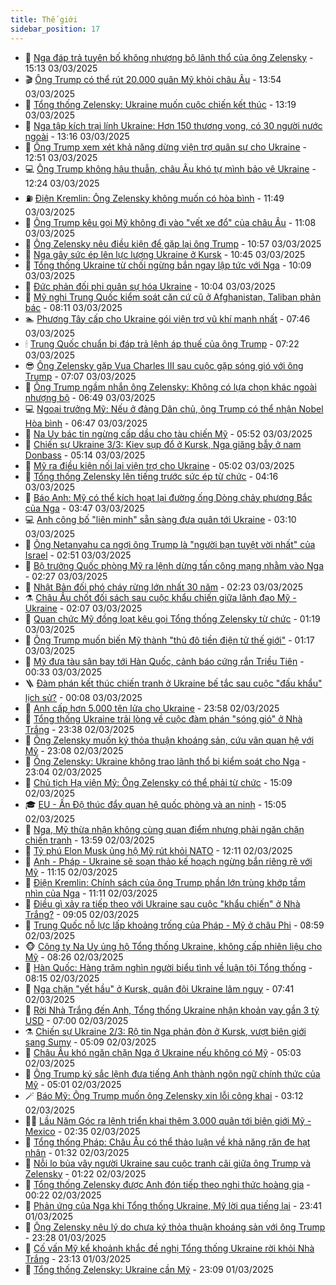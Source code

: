 ```yaml
---
title: Thế giới
sidebar_position: 17
---
```


<!-- dantri-the-gioi:START -->
- 🌋 [Nga đáp trả tuyên bố không nhượng bộ lãnh thổ của ông Zelensky](https://dantri.com.vn/the-gioi/nga-dap-tra-tuyen-bo-khong-nhuong-bo-lanh-tho-cua-ong-zelensky-20250303220419984.htm) - 15:13 03/03/2025
- 🎬 [Ông Trump có thể rút 20.000 quân Mỹ khỏi châu Âu](https://dantri.com.vn/the-gioi/ong-trump-co-the-rut-20000-quan-my-khoi-chau-au-20250303203158650.htm) - 13:54 03/03/2025
- 🧰 [Tổng thống Zelensky: Ukraine muốn cuộc chiến kết thúc](https://dantri.com.vn/the-gioi/tong-thong-zelensky-ukraine-muon-cuoc-chien-ket-thuc-20250303192135559.htm) - 13:19 03/03/2025
- 🌋 [Nga tập kích trại lính Ukraine: Hơn 150 thương vong, có 30 người nước ngoài](https://dantri.com.vn/the-gioi/nga-tap-kich-trai-linh-ukraine-hon-150-thuong-vong-co-30-nguoi-nuoc-ngoai-20250303152224995.htm) - 13:16 03/03/2025
- 🗽 [Ông Trump xem xét khả năng dừng viện trợ quân sự cho Ukraine](https://dantri.com.vn/the-gioi/ong-trump-xem-xet-kha-nang-dung-vien-tro-quan-su-cho-ukraine-20250303184307712.htm) - 12:51 03/03/2025
- 💻 [Ông Trump không hậu thuẫn, châu Âu khó tự mình bảo vệ Ukraine](https://dantri.com.vn/the-gioi/ong-trump-khong-hau-thuan-chau-au-kho-tu-minh-bao-ve-ukraine-20250303155829870.htm) - 12:24 03/03/2025
- ⛽️ [Điện Kremlin: Ông Zelensky không muốn có hòa bình](https://dantri.com.vn/the-gioi/dien-kremlin-ong-zelensky-khong-muon-co-hoa-binh-20250303174301128.htm) - 11:49 03/03/2025
- 🤩 [Ông Trump kêu gọi Mỹ không đi vào &quot;vết xe đổ&quot; của châu Âu](https://dantri.com.vn/the-gioi/ong-trump-keu-goi-my-khong-di-vao-vet-xe-do-cua-chau-au-20250303153421728.htm) - 11:08 03/03/2025
- 🧐 [Ông Zelensky nêu điều kiện để gặp lại ông Trump](https://dantri.com.vn/the-gioi/ong-zelensky-neu-dieu-kien-de-gap-lai-ong-trump-20250303171515300.htm) - 10:57 03/03/2025
- 🎊 [Nga gây sức ép lên lực lượng Ukraine ở Kursk](https://dantri.com.vn/the-gioi/nga-gay-suc-ep-len-luc-luong-ukraine-o-kursk-20250303160911217.htm) - 10:45 03/03/2025
- 📝 [Tổng thống Ukraine từ chối ngừng bắn ngay lập tức với Nga](https://dantri.com.vn/the-gioi/tong-thong-ukraine-tu-choi-ngung-ban-ngay-lap-tuc-voi-nga-20250303150523875.htm) - 10:09 03/03/2025
- 🤡 [Đức phản đối phi quân sự hóa Ukraine](https://dantri.com.vn/the-gioi/duc-phan-doi-phi-quan-su-hoa-ukraine-20250303165204747.htm) - 10:04 03/03/2025
- 🥷 [Mỹ nghi Trung Quốc kiểm soát căn cứ cũ ở Afghanistan, Taliban phản bác](https://dantri.com.vn/the-gioi/my-nghi-trung-quoc-kiem-soat-can-cu-cu-o-afghanistan-taliban-phan-bac-20250303150426995.htm) - 08:11 03/03/2025
- 🏊 [Phương Tây cấp cho Ukraine gói viện trợ vũ khí mạnh nhất](https://dantri.com.vn/the-gioi/phuong-tay-cap-cho-ukraine-goi-vien-tro-vu-khi-manh-nhat-20250303141354384.htm) - 07:46 03/03/2025
- 🕯 [Trung Quốc chuẩn bị đáp trả lệnh áp thuế của ông Trump](https://dantri.com.vn/the-gioi/trung-quoc-chuan-bi-dap-tra-lenh-ap-thue-cua-ong-trump-20250303113359781.htm) - 07:22 03/03/2025
- 😎 [Ông Zelensky gặp Vua Charles III sau cuộc gặp sóng gió với ông Trump](https://dantri.com.vn/the-gioi/ong-zelensky-gap-vua-charles-iii-sau-cuoc-gap-song-gio-voi-ong-trump-20250303094457416.htm) - 07:07 03/03/2025
- 🌈 [Ông Trump ngầm nhắn ông Zelensky: Không có lựa chọn khác ngoài nhượng bộ](https://dantri.com.vn/the-gioi/ong-trump-ngam-nhan-ong-zelensky-khong-co-lua-chon-khac-ngoai-nhuong-bo-20250303123918191.htm) - 06:49 03/03/2025
- 💻 [Ngoại trưởng Mỹ: Nếu ở đảng Dân chủ, ông Trump có thể nhận Nobel Hòa bình](https://dantri.com.vn/the-gioi/ngoai-truong-my-neu-o-dang-dan-chu-ong-trump-co-the-nhan-nobel-hoa-binh-20250303133626650.htm) - 06:47 03/03/2025
- 🤖 [Na Uy bác tin ngừng cấp dầu cho tàu chiến Mỹ](https://dantri.com.vn/the-gioi/na-uy-bac-tin-ngung-cap-dau-cho-tau-chien-my-20250303122323957.htm) - 05:52 03/03/2025
- 🦏 [Chiến sự Ukraine 3/3: Kiev sụp đổ ở Kursk, Nga giăng bẫy ở nam Donbass](https://dantri.com.vn/the-gioi/chien-su-ukraine-33-kiev-sup-do-o-kursk-nga-giang-bay-o-nam-donbass-20250303113843447.htm) - 05:14 03/03/2025
- 🌁 [Mỹ ra điều kiện nối lại viện trợ cho Ukraine](https://dantri.com.vn/the-gioi/my-ra-dieu-kien-noi-lai-vien-tro-cho-ukraine-20250303112037769.htm) - 05:02 03/03/2025
- 🐘 [Tổng thống Zelensky lên tiếng trước sức ép từ chức](https://dantri.com.vn/the-gioi/tong-thong-zelensky-len-tieng-truoc-suc-ep-tu-chuc-20250303110800600.htm) - 04:16 03/03/2025
- 🥷 [Báo Anh: Mỹ có thể kích hoạt lại đường ống Dòng chảy phương Bắc của Nga](https://dantri.com.vn/the-gioi/bao-anh-my-co-the-kich-hoat-lai-duong-ong-dong-chay-phuong-bac-cua-nga-20250303095825257.htm) - 03:47 03/03/2025
- 💻 [Anh công bố &quot;liên minh&quot; sẵn sàng đưa quân tới Ukraine](https://dantri.com.vn/the-gioi/anh-cong-bo-lien-minh-san-sang-dua-quan-toi-ukraine-20250303100137805.htm) - 03:10 03/03/2025
- 🎡 [Ông Netanyahu ca ngợi ông Trump là &quot;người bạn tuyệt vời nhất&quot; của Israel](https://dantri.com.vn/the-gioi/ong-netanyahu-ca-ngoi-ong-trump-la-nguoi-ban-tuyet-voi-nhat-cua-israel-20250303094144466.htm) - 02:51 03/03/2025
- 🧰 [Bộ trưởng Quốc phòng Mỹ ra lệnh dừng tấn công mạng nhằm vào Nga](https://dantri.com.vn/the-gioi/bo-truong-quoc-phong-my-ra-lenh-dung-tan-cong-mang-nham-vao-nga-20250303084629266.htm) - 02:27 03/03/2025
- 🥸 [Nhật Bản đối phó cháy rừng lớn nhất 30 năm](https://dantri.com.vn/the-gioi/nhat-ban-doi-pho-chay-rung-lon-nhat-30-nam-20250303084306534.htm) - 02:23 03/03/2025
- ⚗️ [Châu Âu chốt đối sách sau cuộc khẩu chiến giữa lãnh đạo Mỹ - Ukraine](https://dantri.com.vn/the-gioi/chau-au-chot-doi-sach-sau-cuoc-khau-chien-giua-lanh-dao-my-ukraine-20250303082504211.htm) - 02:07 03/03/2025
- 🌮 [Quan chức Mỹ đồng loạt kêu gọi Tổng thống Zelensky từ chức](https://dantri.com.vn/the-gioi/quan-chuc-my-dong-loat-keu-goi-tong-thong-zelensky-tu-chuc-20250303075334599.htm) - 01:19 03/03/2025
- 🎃 [Ông Trump muốn biến Mỹ thành &quot;thủ đô tiền điện tử thế giới&quot;](https://dantri.com.vn/the-gioi/ong-trump-muon-bien-my-thanh-thu-do-tien-dien-tu-the-gioi-20250303075051463.htm) - 01:17 03/03/2025
- 💫 [Mỹ đưa tàu sân bay tới Hàn Quốc, cảnh báo cứng rắn Triều Tiên](https://dantri.com.vn/the-gioi/my-dua-tau-san-bay-toi-han-quoc-canh-bao-cung-ran-trieu-tien-20250303071110774.htm) - 00:33 03/03/2025
- 🪜 [Đàm phán kết thúc chiến tranh ở Ukraine bế tắc sau cuộc &quot;đấu khẩu&quot; lịch sử?](https://dantri.com.vn/the-gioi/dam-phan-ket-thuc-chien-tranh-o-ukraine-be-tac-sau-cuoc-dau-khau-lich-su-20250302230327591.htm) - 00:08 03/03/2025
- 🌋 [Anh cấp hơn 5.000 tên lửa cho Ukraine](https://dantri.com.vn/the-gioi/anh-cap-hon-5000-ten-lua-cho-ukraine-20250303065433054.htm) - 23:58 02/03/2025
- 🦏 [Tổng thống Ukraine trải lòng về cuộc đàm phán &quot;sóng gió&quot; ở Nhà Trắng](https://dantri.com.vn/the-gioi/tong-thong-ukraine-trai-long-ve-cuoc-dam-phan-song-gio-o-nha-trang-20250303063358132.htm) - 23:38 02/03/2025
- 👀 [Ông Zelensky muốn ký thỏa thuận khoáng sản, cứu vãn quan hệ với Mỹ](https://dantri.com.vn/the-gioi/ong-zelensky-muon-ky-thoa-thuan-khoang-san-cuu-van-quan-he-voi-my-20250303060351942.htm) - 23:08 02/03/2025
- 🧰 [Ông Zelensky: Ukraine không trao lãnh thổ bị kiểm soát cho Nga](https://dantri.com.vn/the-gioi/ong-zelensky-ukraine-khong-trao-lanh-tho-bi-kiem-soat-cho-nga-20250303055645608.htm) - 23:04 02/03/2025
- 🚀 [Chủ tịch Hạ viện Mỹ: Ông Zelensky có thể phải từ chức](https://dantri.com.vn/the-gioi/chu-tich-ha-vien-my-ong-zelensky-co-the-phai-tu-chuc-20250302220343401.htm) - 15:09 02/03/2025
- 🎓 [EU - Ấn Độ thúc đẩy quan hệ quốc phòng và an ninh](https://dantri.com.vn/the-gioi/eu-an-do-thuc-day-quan-he-quoc-phong-va-an-ninh-20250302220459833.htm) - 15:05 02/03/2025
- 🥸 [Nga, Mỹ thừa nhận không cùng quan điểm nhưng phải ngăn chặn chiến tranh](https://dantri.com.vn/the-gioi/nga-my-thua-nhan-khong-cung-quan-diem-nhung-phai-ngan-chan-chien-tranh-20250302195614508.htm) - 13:59 02/03/2025
- 🦅 [Tỷ phú Elon Musk ủng hộ Mỹ rút khỏi NATO](https://dantri.com.vn/the-gioi/ty-phu-elon-musk-ung-ho-my-rut-khoi-nato-20250302190535485.htm) - 12:11 02/03/2025
- 🤭 [Anh - Pháp - Ukraine sẽ soạn thảo kế hoạch ngừng bắn riêng rẽ với Mỹ](https://dantri.com.vn/the-gioi/anh-phap-ukraine-se-soan-thao-ke-hoach-ngung-ban-rieng-re-voi-my-20250302173457794.htm) - 11:15 02/03/2025
- 🤖 [Điện Kremlin: Chính sách của ông Trump phần lớn trùng khớp tầm nhìn của Nga](https://dantri.com.vn/the-gioi/dien-kremlin-chinh-sach-cua-ong-trump-phan-lon-trung-khop-tam-nhin-cua-nga-20250302180057517.htm) - 11:11 02/03/2025
- 🐲 [Điều gì xảy ra tiếp theo với Ukraine sau cuộc &quot;khẩu chiến&quot; ở Nhà Trắng?](https://dantri.com.vn/the-gioi/dieu-gi-xay-ra-tiep-theo-voi-ukraine-sau-cuoc-khau-chien-o-nha-trang-20250302155110094.htm) - 09:05 02/03/2025
- 🫣 [Trung Quốc nỗ lực lấp khoảng trống của Pháp - Mỹ ở châu Phi](https://dantri.com.vn/the-gioi/trung-quoc-no-luc-lap-khoang-trong-cua-phap-my-o-chau-phi-20250302154256300.htm) - 08:59 02/03/2025
- 🐵 [Công ty Na Uy ủng hộ Tổng thống Ukraine, không cấp nhiên liệu cho Mỹ](https://dantri.com.vn/the-gioi/cong-ty-na-uy-ung-ho-tong-thong-ukraine-khong-cap-nhien-lieu-cho-my-20250302152016969.htm) - 08:26 02/03/2025
- 🫶 [Hàn Quốc: Hàng trăm nghìn người biểu tình về luận tội Tổng thống](https://dantri.com.vn/the-gioi/han-quoc-hang-tram-nghin-nguoi-bieu-tinh-ve-luan-toi-tong-thong-20250302151533994.htm) - 08:15 02/03/2025
- 💃 [Nga chặn &quot;yết hầu&quot; ở Kursk, quân đội Ukraine lâm nguy](https://dantri.com.vn/the-gioi/nga-chan-yet-hau-o-kursk-quan-doi-ukraine-lam-nguy-20250302122643198.htm) - 07:41 02/03/2025
- 💫 [Rời Nhà Trắng đến Anh, Tổng thống Ukraine nhận khoản vay gần 3 tỷ USD](https://dantri.com.vn/the-gioi/roi-nha-trang-den-anh-tong-thong-ukraine-nhan-khoan-vay-gan-3-ty-usd-20250302090409996.htm) - 07:00 02/03/2025
- ⚗️ [Chiến sự Ukraine 2/3: Rộ tin Nga phản đòn ở Kursk, vượt biên giới sang Sumy](https://dantri.com.vn/the-gioi/chien-su-ukraine-23-ro-tin-nga-phan-don-o-kursk-vuot-bien-gioi-sang-sumy-20250302120125012.htm) - 05:09 02/03/2025
- 🥷 [Châu Âu khó ngăn chặn Nga ở Ukraine nếu không có Mỹ](https://dantri.com.vn/the-gioi/chau-au-kho-ngan-chan-nga-o-ukraine-neu-khong-co-my-20250302120034053.htm) - 05:03 02/03/2025
- 🥸 [Ông Trump ký sắc lệnh đưa tiếng Anh thành ngôn ngữ chính thức của Mỹ](https://dantri.com.vn/the-gioi/ong-trump-ky-sac-lenh-dua-tieng-anh-thanh-ngon-ngu-chinh-thuc-cua-my-20250302115538436.htm) - 05:01 02/03/2025
- 🪄 [Báo Mỹ: Ông Trump muốn ông Zelensky xin lỗi công khai](https://dantri.com.vn/the-gioi/bao-my-ong-trump-muon-ong-zelensky-xin-loi-cong-khai-20250302092723123.htm) - 03:12 02/03/2025
- 🧑‍💻 [Lầu Năm Góc ra lệnh triển khai thêm 3.000 quân tới biên giới Mỹ - Mexico](https://dantri.com.vn/the-gioi/lau-nam-goc-ra-lenh-trien-khai-them-3000-quan-toi-bien-gioi-my-mexico-20250302084617842.htm) - 02:35 02/03/2025
- 🤭 [Tổng thống Pháp: Châu Âu có thể thảo luận về khả năng răn đe hạt nhân](https://dantri.com.vn/the-gioi/tong-thong-phap-chau-au-co-the-thao-luan-ve-kha-nang-ran-de-hat-nhan-20250302074741183.htm) - 01:32 02/03/2025
- 🗽 [Nỗi lo bủa vây người Ukraine sau cuộc tranh cãi giữa ông Trump và Zelensky](https://dantri.com.vn/the-gioi/noi-lo-bua-vay-nguoi-ukraine-sau-cuoc-tranh-cai-giua-ong-trump-va-zelensky-20250302073916485.htm) - 01:22 02/03/2025
- 🤖 [Tổng thống Zelensky được Anh đón tiếp theo nghi thức hoàng gia](https://dantri.com.vn/the-gioi/tong-thong-zelensky-duoc-anh-don-tiep-theo-nghi-thuc-hoang-gia-20250302065311032.htm) - 00:22 02/03/2025
- 🌈 [Phản ứng của Nga khi Tổng thống Ukraine, Mỹ lời qua tiếng lại](https://dantri.com.vn/the-gioi/phan-ung-cua-nga-khi-tong-thong-ukraine-my-loi-qua-tieng-lai-20250302061934336.htm) - 23:41 01/03/2025
- 🤩 [Ông Zelensky nêu lý do chưa ký thỏa thuận khoáng sản với ông Trump](https://dantri.com.vn/the-gioi/ong-zelensky-neu-ly-do-chua-ky-thoa-thuan-khoang-san-voi-ong-trump-20250302003814251.htm) - 23:28 01/03/2025
- 🤗 [Cố vấn Mỹ kể khoảnh khắc đề nghị Tổng thống Ukraine rời khỏi Nhà Trắng](https://dantri.com.vn/the-gioi/co-van-my-ke-khoanh-khac-de-nghi-tong-thong-ukraine-roi-khoi-nha-trang-20250302000540854.htm) - 23:13 01/03/2025
- 🙉 [Tổng thống Zelensky: Ukraine cần Mỹ](https://dantri.com.vn/the-gioi/tong-thong-zelensky-ukraine-can-my-20250302060242805.htm) - 23:09 01/03/2025<!-- dantri-the-gioi:END -->
